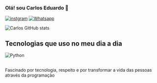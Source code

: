 
### Olá! sou Carlos Eduardo 👋 

[![instgram](	https://img.shields.io/badge/Instagram-E4405F?style=for-the-badge&logo=instagram&logoColor=white)](https://www.instagram.com/carlosedu_ofc14?igsh=MTNiYzNiMzkwZA==)
[![Whatsapp](https://img.shields.io/badge/WhatsApp-25D366?style=for-the-badge&logo=whatsapp&logoColor=white)](https://wa.me/+5533998093326)

![Carlos GitHub stats](https://github-readme-stats.vercel.app/api?username=CarlosEduardodeMelo17&show_icons=true&theme=tokyonight)

## Tecnologias que uso no meu dia a dia 

<div style="display: inline_block">
  <img  align="center" alt="Python" src="https://img.shields.io/badge/Python-14354C?style=for-the-badge&logo=python&logoColor=white" />
</div><br/>

Fascinado por tecnologia, respeito e por transformar a vida das pessoas através da programação 
